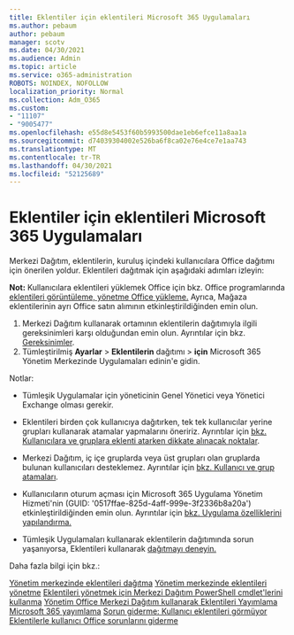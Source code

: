 ```yaml
---
title: Eklentiler için eklentileri Microsoft 365 Uygulamaları
ms.author: pebaum
author: pebaum
manager: scotv
ms.date: 04/30/2021
ms.audience: Admin
ms.topic: article
ms.service: o365-administration
ROBOTS: NOINDEX, NOFOLLOW
localization_priority: Normal
ms.collection: Adm_O365
ms.custom:
- "11107"
- "9005477"
ms.openlocfilehash: e55d8e5453f60b5993500dae1eb6efce11a8aa1a
ms.sourcegitcommit: d74039304002e526ba6f8ca02e76e4ce7e1aa743
ms.translationtype: MT
ms.contentlocale: tr-TR
ms.lasthandoff: 04/30/2021
ms.locfileid: "52125689"
---
```

# <a name="deploying-add-ins-for-microsoft-365-apps"></a>Eklentiler için eklentileri Microsoft 365 Uygulamaları

Merkezi Dağıtım, eklentilerin, kuruluş içindeki kullanıcılara Office dağıtımı için önerilen yoldur. Eklentileri dağıtmak için aşağıdaki adımları izleyin:

**Not:** Kullanıcılara eklentileri yüklemek Office için bkz. Office programlarında [eklentileri görüntüleme, yönetme Office yükleme.](https://support.microsoft.com/topic/view-manage-and-install-add-ins-in-office-programs-16278816-1948-4028-91e5-76dca5380f8d) Ayrıca, Mağaza eklentilerinin ayrı Office satın alımının etkinleştirildiğinden emin olun. 

1. Merkezi Dağıtım kullanarak ortamının eklentilerin dağıtımıyla ilgili gereksinimleri karşı olduğundan emin olun. Ayrıntılar için bkz. [Gereksinimler](https://docs.microsoft.com/microsoft-365/admin/manage/centralized-deployment-of-add-ins?#requirements).
2. Tümleştirilmiş **Ayarlar**  >  **Eklentilerin** dağıtımı  >  **için** Microsoft 365 Yönetim Merkezinde Uygulamaları edinin'e gidin. 

Notlar: 

- Tümleşik Uygulamalar için yöneticinin Genel Yönetici veya Yönetici Exchange olması gerekir.

- Eklentileri birden çok kullanıcıya dağıtırken, tek tek kullanıcılar yerine grupları kullanarak atamalar yapmalarını öneririz. Ayrıntılar için [bkz. Kullanıcılara ve gruplara eklenti atarken dikkate alınacak noktalar](https://docs.microsoft.com/microsoft-365/admin/manage/manage-deployment-of-add-ins?view=o365-worldwide#considerations-when-assigning-an-add-in-to-users-and-groups).

- Merkezi Dağıtım, iç içe gruplarda veya üst grupları olan gruplarda bulunan kullanıcıları desteklemez. Ayrıntılar için [bkz. Kullanıcı ve grup atamaları](https://docs.microsoft.com/microsoft-365/admin/manage/centralized-deployment-of-add-ins?view=o365-worldwide#user-and-group-assignments).

- Kullanıcıların oturum açması için Microsoft 365 Uygulama Yönetim Hizmeti'nin (GUID: '0517ffae-825d-4aff-999e-3f2336b8a20a') etkinleştirildiğinden emin olun. Ayrıntılar için [bkz. Uygulama özelliklerini yapılandırma.](https://docs.microsoft.com/azure/active-directory/manage-apps/add-application-portal-configure#configure-app-properties)

- Tümleşik Uygulamaları kullanarak eklentilerin dağıtımında sorun yaşanıyorsa, Eklentileri kullanarak [dağıtmayı deneyin.](https://admin.microsoft.com/AdminPortal/Home?#/Settings/AddIns)

Daha fazla bilgi için bkz.:

[Yönetim merkezinde eklentileri dağıtma](https://docs.microsoft.com/microsoft-365/admin/manage/manage-deployment-of-add-ins) 
 [Yönetim merkezinde eklentileri yönetme](https://docs.microsoft.com/microsoft-365/admin/manage/manage-addins-in-the-admin-center) 
 [Eklentileri yönetmek için Merkezi Dağıtım PowerShell cmdlet'lerini kullanma](https://docs.microsoft.com/microsoft-365/enterprise/use-the-centralized-deployment-powershell-cmdlets-to-manage-add-ins) 
 [Yönetim Office Merkezi Dağıtım kullanarak Eklentileri Yayımlama Microsoft 365 yayımlama](https://docs.microsoft.com/office/dev/add-ins/publish/centralized-deployment#publish-an-office-add-in-via-centralized-deployment) 
 [Sorun giderme: Kullanıcı eklentileri görmüyor](https://docs.microsoft.com/office365/troubleshoot/access-management/user-not-seeing-add-ins) 
 [Eklentilerle kullanıcı Office sorunlarını giderme](https://docs.microsoft.com/office/dev/add-ins/testing/testing-and-troubleshooting)